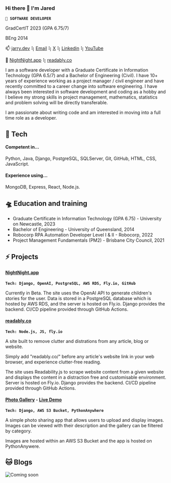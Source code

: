### Hi there 👋 I'm Jared

**`🦖 SOFTWARE DEVELOPER`**

GradCertIT 2023 (GPA 6.75/7)

BEng 2014

📫 [jarry.dev](https://jarry.dev) ⢷ [Email](mailto:hi@jarry.dev) ⢷ [X](https://x.com/Jared_Cavalli) ⢷ [Linkedin](https://www.linkedin.com/in/jaredcavalli/) ⢷ [YouTube](https://www.youtube.com/channel/UCWhtyMHmuW3AvvTipfPKPAQ)

🚧 [NightNight.app](https://nightnight.app/) ⢷ [readably.co](https://readably.co/)

I am a software developer with a Graduate Certificate in Information Technology (GPA 6.5/7) and a Bachelor of Engineering (Civil). I have 10+ years of experience working as a project manager / civil engineer and have recently committed to a career change into software engineering. I have always been interested in software development and coding as a hobby and I believe my strong skills in project management, mathematics, statistics and problem solving will be directly transferable.</p>

I am passionate about writing code and am interested in moving into a full time role as a developer.

## 🧙 Tech

#### Competent in... ####
Python, Java, Django, PostgreSQL, SQLServer, Git, GitHub, HTML, CSS, JavaScript.

#### Experience using... ####
MongoDB, Express, React, Node.js.


## 🛸 Education and training
- Graduate Certificate in Information Technology (GPA 6.75) - University on Newcastle, 2023
- Bachelor of Engineering - University of Queensland, 2014
- Robocorp RPA Automation Developer Level I & II - Robocorp, 2022
- Project Management Fundamentals (PM2) - Brisbane City Council, 2021


## ⚡ Projects
#### [NightNight.app](https://nightnight.app/) ####
**`Tech: Django, OpenAI, PostgreSQL, AWS RDS, Fly.io, GitHub`**

Currently in Beta. The site uses the OpenAI API to generate children's stories for the user. Data is stored in a PostgreSQL database which is hosted by AWS RDS, and the server is hosted on Fly.io. Django provides the backend. CI/CD pipeline provided through GitHub Actions.

#### [readably.co](https://readably.co/) ####
**`Tech: Node.js, JS, fly.io`**

A site built to remove clutter and distrations from any article, blog or website. 

Simply add "readably.co/" before any article's website link in your web browser, and experience clutter-free reading.

The site uses Readability.js to scrape website content from a given website and displays the content in a distraction free and customisable environment. Server is hosted on Fly.io. Django provides the backend. CI/CD pipeline provided through GitHub Actions.

#### [Photo Gallery](https://github.com/jarry90/djangophotoapp) - [Live Demo](http://jarry90.pythonanywhere.com) ####
**`Tech: Django, AWS S3 Bucket, PythonAnywhere`**

A simple photo sharing app that allows users to upload and display images. Images can be viewed with their description and the gallery can be filtered by category.

Images are hosted within an AWS S3 Bucket and the app is hosted on PythonAnywere.

## 🐱 Blogs

![Coming soon](https://media1.giphy.com/media/1ken0zzzL79NPy3QZj/giphy-downsized-large.gif)
